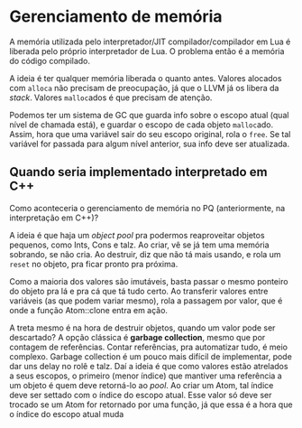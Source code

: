 Gerenciamento de memória
========================
A memória utilizada pelo interpretador/JIT compilador/compilador em Lua é
liberada pelo próprio interpretador de Lua. O problema então é a memória do
código compilado.

A ideia é ter qualquer memória liberada o quanto antes.
Valores alocados com `alloca` não precisam de preocupação, já que o LLVM já os
libera da _stack_.
Valores `malloc`ados é que precisam de atenção.

Podemos ter um sistema de GC que guarda info sobre o escopo atual (qual nível de
chamada está), e guardar o escopo de cada objeto `malloc`ado. Assim, hora que
uma variável sair do seu escopo original, rola o `free`. Se tal variável for
passada para algum nível anterior, sua info deve ser atualizada.



Quando seria implementado interpretado em C++
---------------------------------------------
Como aconteceria o gerenciamento de memória no PQ (anteriormente, na
interpretação em C++)?

A ideia é que haja um _object pool_ pra podermos reaproveitar objetos pequenos,
como Ints, Cons e talz. Ao criar, vê se já tem uma memória sobrando, se não
cria. Ao destruir, diz que não tá mais usando, e rola um `reset` no objeto, pra
ficar pronto pra próxima.

Como a maioria dos valores são imutáveis, basta passar o mesmo ponteiro do
objeto pra lá e pra cá que tá tudo certo. Ao transferir valores entre variáveis
(as que podem variar mesmo), rola a passagem por valor, que é onde a função
Atom::clone entra em ação.

A treta mesmo é na hora de destruir objetos, quando um valor pode ser
descartado? A opção clássica é  __garbage collection__, mesmo que por contagem
de referências.
Contar referências, pra automatizar tudo, é meio complexo.
Garbage collection é um pouco mais difícil de implementar, pode dar uns delay
no rolê e talz. Daí a ideia é que como valores estão atrelados a seus escopos,
o primeiro (menor índice) que mantiver uma referência a um objeto é quem deve
retorná-lo ao _pool_. Ao criar um Atom, tal índice deve ser settado com o
índice do escopo atual. Esse valor só deve ser trocado se um Atom for retornado
por uma função, já que essa é a hora que o índice do escopo atual muda
